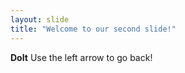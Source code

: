 ```yaml
---
layout: slide
title: "Welcome to our second slide!"
---
```

**DoIt**
Use the left arrow to go back!
